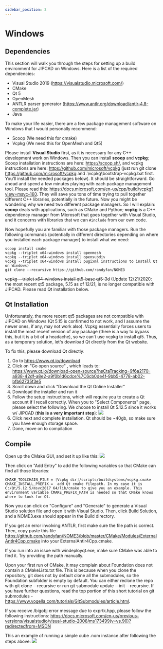 ```yaml
---
sidebar_position: 2
---
```


# Windows

## Dependencies
This section will walk you through the steps for setting up a build environment for JIPCAD on Windows. Here is a list of the required dependencies:

- Visual Studio 2019 (https://visualstudio.microsoft.com/)
- CMake
- Qt 5
- OpenMesh
- ANTLR parser generator (https://www.antlr.org/download/antlr-4.8-complete.jar)
- Java


To make your life easier, there are a few package management software on Windows that I would personally recommend:

- Scoop (We need this for cmake)
- Vcpkg (We need this for OpenMesh and Qt5)

Please install __Visual Studio__ first, as it is necessary for any C++ development work on Windows. Then you can install __scoop__ and __vcpkg__; Scoop installation instructions are here: https://scoop.sh/, and vcpkg instructions are here: https://github.com/microsoft/vcpkg (just run git clone https://github.com/microsoft/vcpkg and .\vcpkg\bootstrap-vcpkg.bat first. You'll install the needed packages below). It should be straightforward. Go ahead and spend a few minutes playing with each package management tool. Please read this: https://docs.microsoft.com/en-us/cpp/build/vcpkg?view=msvc-160. They will save you tons of time trying to pull together different C++ libraries, potentially in the future. Now you might be wondering why we need two different package managers. So I will explain: __scoop__ deals with applications, such as CMake and Python; __vcpkg__ is a C++ dependency manager from Microsoft that goes together with Visual Studio, and it concerns with libraries that we can `#include` from our own code.

Now hopefully you are familiar with those package managers. Run the following commands (potentially in different directories depending on where you installed each package manager) to install what we need:

```
scoop install cmake
vcpkg --triplet x64-windows install openmesh
vcpkg --triplet x64-windows install opensubdiv
vcpkg --triplet x64-windows install pugixml instructions to install Qt on Windows)
git clone --recursive https://github.com/randyfan/NOME3
```

~~vcpkg --triplet x64-windows install qt5-base qt5-3d~~ (Update 12/21/2020: the most recent qt5 package, 5.15 as of 12/21, is no longer compatible with JIPCAD. Please read Qt installation below.


## Qt Installation
Unfortunately, the more recent qt5 packages are not compatible with JIPCAD on Windows (Qt 5.15 is confirmed to not work, and I assume the newer ones, if any, may not work also). Vcpkg essentially forces users to install the most recent version of any package (there is a way to bypass this, but it is a bit of a headache), so we can't use vcpkg to install qt5. Thus, as a temporary solution, let's download Qt directly from the Qt website.

To fix this, please download Qt directly:

1. Go to https://www.qt.io/download
2. Click on "Go open source" , which leads to: https://www.qt.io/download-open-source?hsCtaTracking=9f6a2170-a938-42df-a8e2-a9f0b1d6cdce%7C6cb0de4f-9bb5-4778-ab02-bfb62735f3e5
3. Scroll down and click "Download the Qt Online Installer"
4. Download the installer and run it
5. Follow the setup instructions,  which will require you to create a Qt account if I recall correctly. When you to "Select Components" page, please select the following. We choose to install Qt 5.12.5 since it works w/ JIPCAD (__this is a very important step__):
   ![](https://github.com/randyfan/NOME3/blob/master/Docs/Qtsetup.png)
6. Click next and complete installation. Qt should be ~40gb, so make sure you have enough storage space.
7. Done, move on to compilation


## Compile
Open up the CMake GUI, and set it up like this:
![](https://github.com/cyj0912/Nome3/blob/master/Docs/snip1.jpg)

Then click on "Add Entry" to add the following variables so that CMake can find all those libraries:

```
CMAKE_TOOLCHAIN_FILE = [Vcpkg dir]/scripts/buildsystems/vcpkg.cmake
CMAKE_INSTALL_PREFIX =  add Qt cmake filepath. In my case it is C:/Qt/5.12.5/msvc2017_64/lib/cmake to give you an example. This environment variable CMAKE_PREFIX_PATH is needed so that CMake knows where to look for Qt.
```

Now you can click on "Configure" and "Generate" to generate a Visual Studio solution file and open it with Visual Studio. Then, click Build Solution, and a NOME3.exe should appear in the Build directory.

If you get an error involving ANTLR, first make sure the file path is correct. Then, copy paste this file https://github.com/randyfan/NOME3/blob/master/CMake/Modules/ExternalAntlr4Cpp.cmake into your ExternalAntlr4Cpp.cmake.

If you run into an issue with windeployqt.exe, make sure CMake was able to find it. Try providing the path manually.

Upon your first run of CMake, it may complain about Foundation does not contain a CMakeLists.txt file. This is because when you clone the repository, git does not by default clone all the submodules, so the Foundation subfolder is empty by default. You can either reclone the repo with git clone --recursive or run git submodule update --init --recursive. If you have further questions, read the top portion of this short tutorial on git submodules - https://www.vogella.com/tutorials/GitSubmodules/article.html.


If you receive  /bigobj error message due to exprtk.hpp, please follow the following instructions: https://docs.microsoft.com/en-us/previous-versions/visualstudio/visual-studio-2008/ms173499(v=vs.90)?redirectedfrom=MSDN

This an example of running a simple cube .nom instance after following the steps above:
![](https://github.com/cyj0912/Nome3/blob/master/Docs/hellocube.png)

